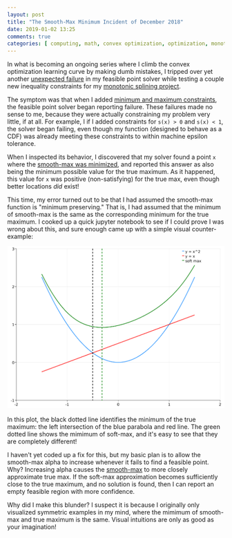 ```yaml
---
layout: post
title: "The Smooth-Max Minimum Incident of December 2018"
date: 2019-01-02 13:25
comments: true
categories: [ computing, math, convex optimization, optimization, monotonic spline, spline, algorithms ]
---
```


In what is becoming an ongoing series where I climb the convex optimization learning curve by making dumb mistakes,
I tripped over yet another [unexpected failure](https://github.com/erikerlandson/gibbous/issues/1)
in my feasible point solver while testing a couple new inequality constraints for my
[monotonic splining project](https://github.com/erikerlandson/snowball).

The symptom was that when I added [minimum and maximum constraints](https://github.com/erikerlandson/snowball/pull/1),
the feasible point solver began reporting failure.
These failures made no sense to me, because they were actually constraining my problem very little, if at all.
For example, I if I added constraints for `s(x) > 0` and `s(x) < 1`, the solver began failing,
even though my function (designed to behave as a CDF) was already meeting these constraints to within machine epsilon tolerance.

When I inspected its behavior, I discovered that my solver found a point `x` where the
[smooth-max was minimized](http://erikerlandson.github.io/blog/2018/06/03/solving-feasible-points-with-smooth-max/),
and reported this answer as also being the minimum possible value for the true maximum.
As it happened, this value for `x` was positive (non-satisfying) for the true max, even though better locations _did_ exist!

This time, my error turned out to be that I had assumed the smooth-max function is "minimum preserving."
That is, I had assumed that the minimum of smooth-max is the same as the corresponding minimum for the true maximum.
I cooked up a quick jupyter notebook to see if I could prove I was wrong about this, and sure enough came up with a simple
visual counter-example:

![Figure-1](/assets/images/smooth-max-plot.png)

In this plot, the black dotted line identifies the minimum of the true maximum:
the left intersection of the blue parabola and red line.
The green dotted line shows the mimimum of soft-max, and it's easy to see that they are completely different!

I haven't yet coded up a fix for this, but my basic plan is to allow the smooth-max alpha to increase whenever it
fails to find a feasible point.
Why? Increasing alpha causes the
[smooth-max](http://erikerlandson.github.io/blog/2018/05/28/computing-smooth-max-and-its-gradients-without-over-and-underflow/)
to more closely approximate true max.
If the soft-max approximation becomes sufficiently close to the true maximum, and no solution is found,
then I can report an empty feasible region with more confidence.

Why did I make this blunder?
I suspect it is because I originally only visualized symmetric examples in my mind,
where the mimimum of smooth-max and true maximum is the same.
Visual intuitions are only as good as your imagination!
